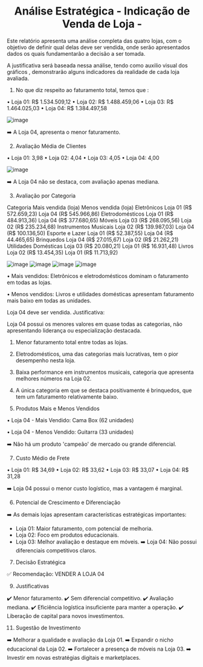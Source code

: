 <h1 align="center"> Análise Estratégica  - Indicação de Venda de Loja - </h1> 

Este relatório apresenta uma análise completa das quatro lojas, com o objetivo de definir qual delas deve ser vendida, onde serão apresentados dados os quais fundamentarão a decisão a ser tomada. 

A justificativa será baseada nessa análise, tendo como auxilio visual dos gráficos , demonstrarão alguns indicadores da realidade de cada loja avaliada.

1)	No que diz respeito ao faturamento total, temos que :
   
 • Loja 01: R$ 1.534.509,12
 • Loja 02: R$ 1.488.459,06
 • Loja 03: R$ 1.464.025,03
 • Loja 04: R$ 1.384.497,58

![image](https://github.com/user-attachments/assets/be9992f3-f64b-47fc-b4ad-212d6effa34d)

➡️ A Loja 04, apresenta o menor faturamento.

2) Avaliação Média de Clientes
   
• Loja 01: 3,98
• Loja 02: 4,04
• Loja 03: 4,05
• Loja 04: 4,00

![image](https://github.com/user-attachments/assets/838eb988-1e96-4c81-8b58-071a9df1b2c4)

➡️ A Loja 04 não se destaca, com avaliação apenas mediana.

3. Avaliação por Categoria
   
Categoria	                          Mais vendida (loja)       Menos vendida (loja)
Eletrônicos	                    Loja 01 (R$ 572.659,23)	    Loja 04 (R$ 545.966,86)
Eletrodomésticos	              Loja 01 (R$ 484.913,36)	    Loja 04 (R$ 377.680,65)
Móveis	                       Loja 03 (R$ 268.095,56)      Loja 02 (R$ 235.234,68)
Instrumentos Musicais           Loja 02 (R$ 139.987,03)	    Loja 04 (R$ 100.136,50)
Esporte e Lazer	              Loja 01 (R$ 52.387,55)	    Loja 04 (R$ 44.465,65)
Brinquedos	                    Loja 04 (R$ 27.015,67)    	 Loja 02 (R$ 21.262,21)
Utilidades Domésticas           Loja 03 (R$ 20.080,21)	    Loja 01 (R$ 16.931,48)
Livros	                       Loja 02 (R$ 13.454,35)       Loja 01 (R$ 11.713,92)

![image](https://github.com/user-attachments/assets/fd12c4de-b33e-4e51-a6d8-7f6f674326f8)
![image](https://github.com/user-attachments/assets/d3cd2d38-4de5-4bf8-b790-6d77f5bc4644)
![image](https://github.com/user-attachments/assets/3fd0c0ec-7703-4d3d-9304-1028d23a96f5)
![image](https://github.com/user-attachments/assets/93975818-85b6-4857-bfd4-5b4d757a37d1)


•	Mais vendidos: Eletrônicos e eletrodomésticos dominam o faturamento em todas as lojas.

•	Menos vendidos: Livros e utilidades domésticas apresentam faturamento mais baixo em todas as unidades.

Loja 04 deve ser vendida. Justificativa:

Loja 04 possui os menores valores em quase todas as categorias, não apresentando liderança ou especialização destacada.

1.	Menor faturamento total entre todas as lojas.
2.	Eletrodomésticos, uma das categorias mais lucrativas, tem o pior desempenho nesta loja.
3.	Baixa performance em instrumentos musicais, categoria que apresenta melhores números na Loja 02.
4.	A única categoria em que se destaca positivamente é brinquedos, que tem um faturamento relativamente baixo.

5. Produtos Mais e Menos Vendidos
   
• Loja 04 - Mais Vendido: Cama Box (62 unidades)

• Loja 04 - Menos Vendido: Guitarra (33 unidades)

➡️ Não há um produto 'campeão' de mercado ou grande diferencial.

7.	Custo Médio de Frete
   
• Loja 01: R$ 34,69
• Loja 02: R$ 33,62
• Loja 03: R$ 33,07
• Loja 04: R$ 31,28

➡️ Loja 04 possui o menor custo logístico, mas a vantagem é marginal.

6. Potencial de Crescimento e Diferenciação
   
➡️ As demais lojas apresentam características estratégicas importantes:
- Loja 01: Maior faturamento, com potencial de melhoria.
- Loja 02: Foco em produtos educacionais.
- Loja 03: Melhor avaliação e destaque em móveis.
➡️ Loja 04: Não possui diferenciais competitivos claros.

7. Decisão Estratégica
   
✅ Recomendação: VENDER A LOJA 04

9.	Justificativas
    
✔️ Menor faturamento.
✔️ Sem diferencial competitivo.
✔️ Avaliação mediana.
✔️ Eficiência logística insuficiente para manter a operação.
✔️ Liberação de capital para novos investimentos.

11. Sugestão de Investimento
    
➡️ Melhorar a qualidade e avaliação da Loja 01.
➡️ Expandir o nicho educacional da Loja 02.
➡️ Fortalecer a presença de móveis na Loja 03.
➡️ Investir em novas estratégias digitais e marketplaces.







